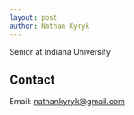 ```yaml
---
layout: post
author: Nathan Kyryk
---
```


Senior at Indiana University

## Contact
Email: nathankyryk@gmail.com
